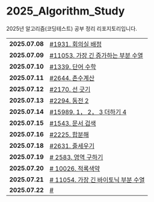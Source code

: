 # 2025_Algorithm_Study
2025년 알고리즘(코딩테스트) 공부 정리 리포지토리입니다.

<table>
  <tr>
    <td> <b> 2025.07.08</td>
    <td> <a href = "https://github.com/EverJun2/2025_Algorithm_Study/tree/main/%EB%B0%B1%EC%A4%80/Gold/1931.%E2%80%85%ED%9A%8C%EC%9D%98%EC%8B%A4%E2%80%85%EB%B0%B0%EC%A0%95"> #1931. 회의실 배정 </a> </td>
  </tr>
      <tr>
    <td> <b> 2025.07.09</td>
    <td> <a href = "https://github.com/EverJun2/2025_Algorithm_Study/tree/main/%EB%B0%B1%EC%A4%80/Silver/11053.%E2%80%85%EA%B0%80%EC%9E%A5%E2%80%85%EA%B8%B4%E2%80%85%EC%A6%9D%EA%B0%80%ED%95%98%EB%8A%94%E2%80%85%EB%B6%80%EB%B6%84%E2%80%85%EC%88%98%EC%97%B"> #11053. 가장 긴 증가하는 부분 수열 </a> </td>
  </tr>
  <tr>
    <td> <b> 2025.07.10</td>
    <td> <a href = "https://github.com/EverJun2/2025_Algorithm_Study/tree/main/%EB%B0%B1%EC%A4%80/Gold/1339.%E2%80%85%EB%8B%A8%EC%96%B4%E2%80%85%EC%88%98%ED%95%99"> #1339. 단어 수학 </a> </td>
  </tr>
  <tr>
    <td> <b> 2025.07.11</td>
    <td> <a href = "https://github.com/EverJun2/2025_Algorithm_Study/tree/main/%EB%B0%B1%EC%A4%80/Silver/2644.%E2%80%85%EC%B4%8C%EC%88%98%EA%B3%84%EC%82%B0"> #2644. 촌수계산 </a> </td>
  </tr>
      <tr>
    <td> <b> 2025.07.12</td>
    <td> <a href = "https://github.com/EverJun2/2025_Algorithm_Study/tree/main/%EB%B0%B1%EC%A4%80/Gold/2170.%E2%80%85%EC%84%A0%E2%80%85%EA%B8%8B%EA%B8%B0"> #2170. 선 긋기 </a> </td>
  </tr>
      <tr>
    <td> <b> 2025.07.13</td>
    <td> <a href = "https://github.com/EverJun2/2025_Algorithm_Study/tree/main/%EB%B0%B1%EC%A4%80/Gold/2294.%E2%80%85%EB%8F%99%EC%A0%84%E2%80%852"> #2294. 동전 2 </a> </td>
  </tr>
      <tr>
    <td> <b> 2025.07.14</td>
    <td> <a href = "https://github.com/EverJun2/2025_Algorithm_Study/tree/main/%EB%B0%B1%EC%A4%80/Gold/15989.%E2%80%851%EF%BC%8C%E2%80%852%EF%BC%8C%E2%80%853%E2%80%85%EB%8D%94%ED%95%98%EA%B8%B0%E2%80%854"> #15989. 1， 2， 3 더하기 4 </a> </td>
  </tr>
      <tr>
    <td> <b> 2025.07.15</td>
    <td> <a href = "https://github.com/EverJun2/2025_Algorithm_Study/tree/main/%EB%B0%B1%EC%A4%80/Silver/1543.%E2%80%85%EB%AC%B8%EC%84%9C%E2%80%85%EA%B2%80%EC%83%89"> #1543. 문서 검색 </a> </td>
  </tr>
      <tr>
    <td> <b> 2025.07.16</td>
    <td> <a href = "https://github.com/EverJun2/2025_Algorithm_Study/tree/main/%EB%B0%B1%EC%A4%80/Gold/2225.%E2%80%85%ED%95%A9%EB%B6%84%ED%95%B4"> #2225. 합분해 </a> </td>
  </tr>
      <tr>
    <td> <b> 2025.07.18</td>
    <td> <a href = "https://github.com/EverJun2/2025_Algorithm_Study/tree/main/%EB%B0%B1%EC%A4%80/Gold/2631.%E2%80%85%EC%A4%84%EC%84%B8%EC%9A%B0%EA%B8%B0"> #2631. 줄세우기 </a> </td>
  </tr>
  <tr>
    <td> <b> 2025.07.19</td>
    <td> <a href = "https://github.com/EverJun2/2025_Algorithm_Study/tree/main/%EB%B0%B1%EC%A4%80/Silver/2583.%E2%80%85%EC%98%81%EC%97%AD%E2%80%85%EA%B5%AC%ED%95%98%EA%B8%B0"> # 2583. 영역 구하기 </a></td>
  </tr>
      <tr>
    <td> <b> 2025.07.20</td>
    <td> <a href = "https://github.com/EverJun2/2025_Algorithm_Study/tree/main/%EB%B0%B1%EC%A4%80/Gold/10026.%E2%80%85%EC%A0%81%EB%A1%9D%EC%83%89%EC%95%BD"> # 10026. 적록색약 </a></td>
  </tr>
      <tr>
    <td> <b> 2025.07.21</td>
    <td> <a href = "https://github.com/EverJun2/2025_Algorithm_Study/tree/main/%EB%B0%B1%EC%A4%80/Gold/11054.%E2%80%85%EA%B0%80%EC%9E%A5%E2%80%85%EA%B8%B4%E2%80%85%EB%B0%94%EC%9D%B4%ED%86%A0%EB%8B%89%E2%80%85%EB%B6%80%EB%B6%84%E2%80%85%EC%88%98%EC%97%B4"> # 11054. 가장 긴 바이토닉 부분 수열 </a> </td>
  </tr>
      <tr>
    <td> <b> 2025.07.22</td>
    <td> <a href = ""> #</a> </td>
  </tr>
</table>
